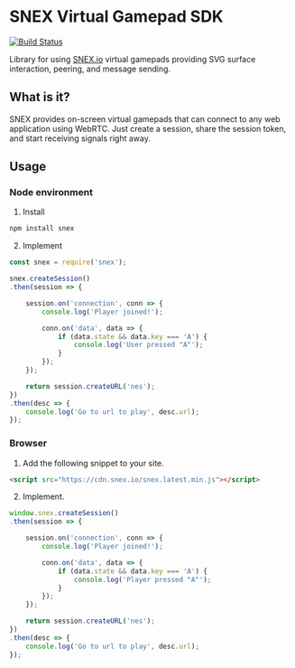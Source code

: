 # SNEX Virtual Gamepad SDK
[![Build Status](https://travis-ci.org/snex-io/snex-lib.svg?branch=master)](https://travis-ci.org/snex-io/snex-lib)

Library for using [SNEX.io](https://snex.io) virtual gamepads providing SVG surface interaction, peering, and message sending.

## What is it?

SNEX provides on-screen virtual gamepads that can connect to any web application using WebRTC. Just create a session, share the session token, and start receiving signals right away.


## Usage

### Node environment

1) Install
```bash
npm install snex
```

2) Implement
```js
const snex = require('snex');

snex.createSession()
.then(session => {

    session.on('connection', conn => {
        console.log('Player joined!');

        conn.on('data', data => {
            if (data.state && data.key === 'A') {
                console.log('User pressed "A"');
            }
        });
    });

    return session.createURL('nes');
})
.then(desc => {
    console.log('Go to url to play', desc.url);
});
```

### Browser

1) Add the following snippet to your site.
```html
<script src="https://cdn.snex.io/snex.latest.min.js"></script>
```

2) Implement.

```js
window.snex.createSession()
.then(session => {

    session.on('connection', conn => {
        console.log('Player joined!');

        conn.on('data', data => {
            if (data.state && data.key === 'A') {
                console.log('Player pressed "A"');
            }
        });
    });

    return session.createURL('nes');
})
.then(desc => {
    console.log('Go to url to play', desc.url);
});
```
